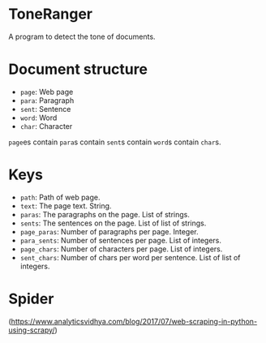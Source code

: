 # ToneRanger
A program to detect the tone of documents.

# Document structure
* `page`: Web page
* `para`: Paragraph
* `sent`: Sentence
* `word`: Word
* `char`: Character

`page`es contain `para`s contain `sent`s contain `word`s contain `char`s.

# Keys
* `path`: Path of web page.
* `text`: The page text. String.
* `paras`: The paragraphs on the page. List of strings.
* `sents`: The sentences on the page. List of list of strings.
* `page_paras`: Number of paragraphs per page. Integer.
* `para_sents`: Number of sentences per page. List of integers.
* `page_chars`: Number of characters per page. List of integers.
* `sent_chars`: Number of chars per word per sentence. List of list of integers.

# Spider
(https://www.analyticsvidhya.com/blog/2017/07/web-scraping-in-python-using-scrapy/)
